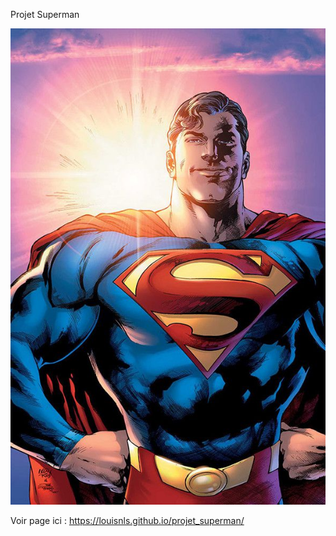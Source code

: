Projet Superman

![cover](./asset/hub_super01_cvr_1500_5b3e561f3788f5.51606704.jpg)

Voir page ici : https://louisnls.github.io/projet_superman/